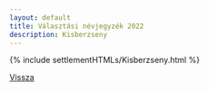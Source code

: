 ```yaml
---
layout: default
title: Választási névjegyzék 2022
description: Kisberzseny
---
```


{% include settlementHTMLs/Kisberzseny.html %}

[Vissza](../)